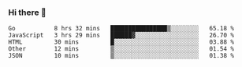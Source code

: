 ### Hi there 👋

<!--
**KLXLjun/KLXLjun** is a ✨ _special_ ✨ repository because its `README.md` (this file) appears on your GitHub profile.

Here are some ideas to get you started:

- 🔭 I’m currently working on ...
- 🌱 I’m currently learning ...
- 👯 I’m looking to collaborate on ...
- 🤔 I’m looking for help with ...
- 💬 Ask me about ...
- 📫 How to reach me: ...
- 😄 Pronouns: ...
- ⚡ Fun fact: ...
-->

<!--START_SECTION:waka-->
```text
Go           8 hrs 32 mins   ████████████████▒░░░░░░░░   65.18 % 
JavaScript   3 hrs 29 mins   ██████▓░░░░░░░░░░░░░░░░░░   26.70 % 
HTML         30 mins         █░░░░░░░░░░░░░░░░░░░░░░░░   03.88 % 
Other        12 mins         ▒░░░░░░░░░░░░░░░░░░░░░░░░   01.54 % 
JSON         10 mins         ▒░░░░░░░░░░░░░░░░░░░░░░░░   01.38 % 
```
<!--END_SECTION:waka-->
